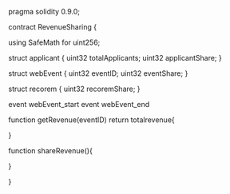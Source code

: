 

pragma solidity 0.9.0;

contract RevenueSharing {

using SafeMath for uint256;

struct applicant {
    uint32 totalApplicants;
    uint32 applicantShare;
}

struct webEvent {
    uint32 eventID;
    uint32 eventShare;
}

struct recorem {
    uint32 recoremShare;
}

event webEvent_start
event webEvent_end

function getRevenue(eventID) return totalrevenue{

}

function shareRevenue(){

}





}
